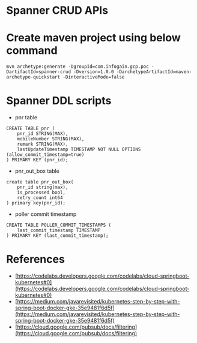 # Spanner CRUD APIs

# Create maven project using below command
```
mvn archetype:generate -DgroupId=com.infogain.gcp.poc -DartifactId=spanner-crud -Dversion=1.0.0 -DarchetypeArtifactId=maven-archetype-quickstart -DinteractiveMode=false
```

# Spanner DDL scripts
* pnr table
```
CREATE TABLE pnr (
    pnr_id STRING(MAX),
    mobileNumber STRING(MAX),
    remark STRING(MAX),
    lastUpdateTimestamp TIMESTAMP NOT NULL OPTIONS (allow_commit_timestamp=true)
) PRIMARY KEY (pnr_id);
```

* pnr_out_box table
```
create table pnr_out_box(
    pnr_id string(max),
    is_processed bool,
    retry_count int64
) primary key(pnr_id);
```

* poller commit timestamp
```
CREATE TABLE POLLER_COMMIT_TIMESTAMPS (
    last_commit_timestamp TIMESTAMP
) PRIMARY KEY (last_commit_timestamp);
```

# References
* [https://codelabs.developers.google.com/codelabs/cloud-springboot-kubernetes#0](https://codelabs.developers.google.com/codelabs/cloud-springboot-kubernetes#0)
* [https://medium.com/javarevisited/kubernetes-step-by-step-with-spring-boot-docker-gke-35e9481f6d5f](https://medium.com/javarevisited/kubernetes-step-by-step-with-spring-boot-docker-gke-35e9481f6d5f)
* [https://cloud.google.com/pubsub/docs/filtering](https://cloud.google.com/pubsub/docs/filtering)
